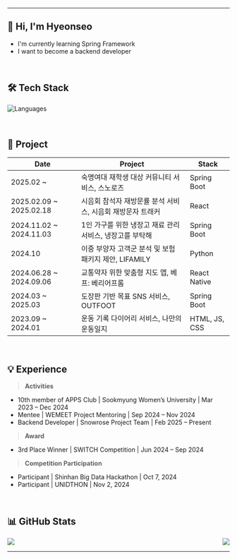 <!-- CONTACT SECTION -->
---

## 👋 Hi, I'm Hyeonseo

-  I'm currently learning Spring Framework  
-  I want to become a backend developer
  
</br>

## 🛠️ Tech Stack

![Languages](https://skillicons.dev/icons?i=html,css,js,react,python,java,c,spring,git,docker&theme=dark)

</br>

## 💫 Project
| Date | Project | Stack |
|------|---------|--------|
| 2025.02 ~ | 숙명여대 재학생 대상 커뮤니티 서비스, 스노로즈 | Spring Boot |
| 2025.02.09 ~ 2025.02.18 | 시음회 참석자 재방문률 분석 서비스, 시음회 재방문자 트래커 | React |
| 2024.11.02 ~ 2024.11.03 | 1인 가구를 위한 냉장고 재료 관리 서비스, 냉장고를 부탁해 | Spring Boot |
| 2024.10 | 이중 부양자 고객군 분석 및 보험 패키지 제안, LIFAMILY | Python |
| 2024.06.28 ~ 2024.09.06 | 교통약자 위한 맞춤형 지도 앱, 베프: 베리어프롬 | React Native |
| 2024.03 ~ 2025.03 | 도장판 기반 목표 SNS 서비스, OUTFOOT | Spring Boot |
| 2023.09 ~ 2024.01 | 운동 기록 다이어리 서비스, 나만의 운동일지 | HTML, JS, CSS |

</br>

## 💡 Experience

> **Activities**  
- 10th member of APPS Club | Sookmyung Women’s University | Mar 2023 – Dec 2024  
- Mentee | WEMEET Project Mentoring | Sep 2024 – Nov 2024  
- Backend Developer | Snowrose Project Team | Feb 2025 – Present  

> **Award**  
- 3rd Place Winner | SWITCH Competition | Jun 2024 – Sep 2024  

> **Competition Participation**  
- Participant | Shinhan Big Data Hackathon | Oct 7, 2024  
- Participant | UNIDTHON | Nov 2, 2024

</br>

## 📊 GitHub Stats

<div style="display: flex; justify-content: space-between;">
  <img src="https://github-readme-stats.vercel.app/api?username=gustj3104&show_icons=true&theme=default" />
  <img src="https://github-readme-stats.vercel.app/api/top-langs/?username=gustj3104&layout=compact&theme=default" />
  
</div>

---

